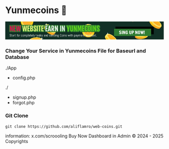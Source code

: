 # Yunmecoins 👋
![image](banner-small.jpg)
### Change Your Service in Yunmecoins File for Baseurl and Database

./App
- config.php

./
- signup.php
- forgot.php

### Git Clone
```
git clone https://github.com/aliflamro/web-coins.git
```
information: x.com/scroooling
Buy Now Dashboard in Admin
© 2024 - 2025 Copyrights
